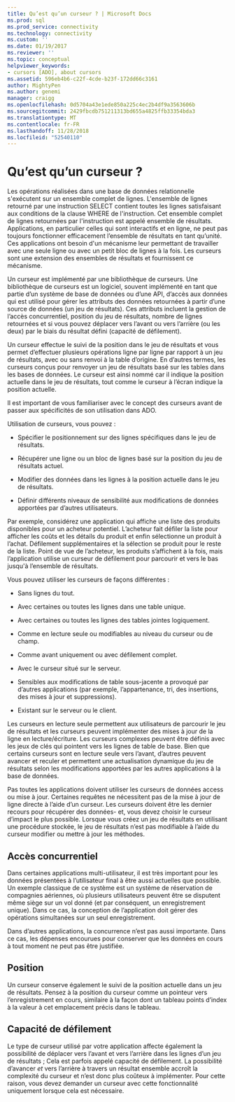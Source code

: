 ```yaml
---
title: Qu’est qu’un curseur ? | Microsoft Docs
ms.prod: sql
ms.prod_service: connectivity
ms.technology: connectivity
ms.custom: ''
ms.date: 01/19/2017
ms.reviewer: ''
ms.topic: conceptual
helpviewer_keywords:
- cursors [ADO], about cursors
ms.assetid: 596eb4b6-c22f-4cde-b23f-172dd66c3161
author: MightyPen
ms.author: genemi
manager: craigg
ms.openlocfilehash: 0d5704a43e1ede850a225c4ec2b4df9a3563606b
ms.sourcegitcommit: 2429fbcdb751211313bd655a4825ffb33354bda3
ms.translationtype: MT
ms.contentlocale: fr-FR
ms.lasthandoff: 11/28/2018
ms.locfileid: "52540110"
---
```

# <a name="what-is-a-cursor"></a>Qu’est qu’un curseur ?
Les opérations réalisées dans une base de données relationnelle s'exécutent sur un ensemble complet de lignes. L'ensemble de lignes retourné par une instruction SELECT contient toutes les lignes satisfaisant aux conditions de la clause WHERE de l'instruction. Cet ensemble complet de lignes retournées par l'instruction est appelé ensemble de résultats. Applications, en particulier celles qui sont interactifs et en ligne, ne peut pas toujours fonctionner efficacement l’ensemble de résultats en tant qu’unité. Ces applications ont besoin d'un mécanisme leur permettant de travailler avec une seule ligne ou avec un petit bloc de lignes à la fois. Les curseurs sont une extension des ensembles de résultats et fournissent ce mécanisme.  
  
 Un curseur est implémenté par une bibliothèque de curseurs. Une bibliothèque de curseurs est un logiciel, souvent implémenté en tant que partie d’un système de base de données ou d’une API, d’accès aux données qui est utilisé pour gérer les attributs des données retournées à partir d’une source de données (un jeu de résultats). Ces attributs incluent la gestion de l’accès concurrentiel, position du jeu de résultats, nombre de lignes retournées et si vous pouvez déplacer vers l’avant ou vers l’arrière (ou les deux) par le biais du résultat défini (capacité de défilement).  
  
 Un curseur effectue le suivi de la position dans le jeu de résultats et vous permet d’effectuer plusieurs opérations ligne par ligne par rapport à un jeu de résultats, avec ou sans renvoi à la table d’origine. En d’autres termes, les curseurs conçus pour renvoyer un jeu de résultats basé sur les tables dans les bases de données. Le curseur est ainsi nommé car il indique la position actuelle dans le jeu de résultats, tout comme le curseur à l’écran indique la position actuelle.  
  
 Il est important de vous familiariser avec le concept des curseurs avant de passer aux spécificités de son utilisation dans ADO.  
  
 Utilisation de curseurs, vous pouvez :  
  
-   Spécifier le positionnement sur des lignes spécifiques dans le jeu de résultats.  
  
-   Récupérer une ligne ou un bloc de lignes basé sur la position du jeu de résultats actuel.  
  
-   Modifier des données dans les lignes à la position actuelle dans le jeu de résultats.  
  
-   Définir différents niveaux de sensibilité aux modifications de données apportées par d’autres utilisateurs.  
  
 Par exemple, considérez une application qui affiche une liste des produits disponibles pour un acheteur potentiel. L’acheteur fait défiler la liste pour afficher les coûts et les détails du produit et enfin sélectionne un produit à l’achat. Défilement supplémentaires et la sélection se produit pour le reste de la liste. Point de vue de l’acheteur, les produits s’affichent à la fois, mais l’application utilise un curseur de défilement pour parcourir et vers le bas jusqu'à l’ensemble de résultats.  
  
 Vous pouvez utiliser les curseurs de façons différentes :  
  
-   Sans lignes du tout.  
  
-   Avec certaines ou toutes les lignes dans une table unique.  
  
-   Avec certaines ou toutes les lignes des tables jointes logiquement.  
  
-   Comme en lecture seule ou modifiables au niveau du curseur ou de champ.  
  
-   Comme avant uniquement ou avec défilement complet.  
  
-   Avec le curseur situé sur le serveur.  
  
-   Sensibles aux modifications de table sous-jacente a provoqué par d’autres applications (par exemple, l’appartenance, tri, des insertions, des mises à jour et suppressions).  
  
-   Existant sur le serveur ou le client.  
  
 Les curseurs en lecture seule permettent aux utilisateurs de parcourir le jeu de résultats et les curseurs peuvent implémenter des mises à jour de la ligne en lecture/écriture. Les curseurs complexes peuvent être définis avec les jeux de clés qui pointent vers les lignes de table de base. Bien que certains curseurs sont en lecture seule vers l’avant, d’autres peuvent avancer et reculer et permettent une actualisation dynamique du jeu de résultats selon les modifications apportées par les autres applications à la base de données.  
  
 Pas toutes les applications doivent utiliser les curseurs de données access ou mise à jour. Certaines requêtes ne nécessitent pas de la mise à jour de ligne directe à l’aide d’un curseur. Les curseurs doivent être les dernier recours pour récupérer des données- et, vous devez choisir le curseur d’impact le plus possible. Lorsque vous créez un jeu de résultats en utilisant une procédure stockée, le jeu de résultats n’est pas modifiable à l’aide du curseur modifier ou mettre à jour les méthodes.  
  
## <a name="concurrency"></a>Accès concurrentiel  
 Dans certaines applications multi-utilisateur, il est très important pour les données présentées à l’utilisateur final à être aussi actuelles que possible. Un exemple classique de ce système est un système de réservation de compagnies aériennes, où plusieurs utilisateurs peuvent être se disputent même siège sur un vol donné (et par conséquent, un enregistrement unique). Dans ce cas, la conception de l’application doit gérer des opérations simultanées sur un seul enregistrement.  
  
 Dans d’autres applications, la concurrence n’est pas aussi importante. Dans ce cas, les dépenses encourues pour conserver que les données en cours à tout moment ne peut pas être justifiée.  
  
## <a name="position"></a>Position  
 Un curseur conserve également le suivi de la position actuelle dans un jeu de résultats. Pensez à la position du curseur comme un pointeur vers l’enregistrement en cours, similaire à la façon dont un tableau points d’index à la valeur à cet emplacement précis dans le tableau.  
  
## <a name="scrollability"></a>Capacité de défilement  
 Le type de curseur utilisé par votre application affecte également la possibilité de déplacer vers l’avant et vers l’arrière dans les lignes d’un jeu de résultats ; Cela est parfois appelé capacité de défilement. La possibilité d’avancer *et* vers l’arrière à travers un résultat ensemble accroît la complexité du curseur et n’est donc plus coûteux à implémenter. Pour cette raison, vous devez demander un curseur avec cette fonctionnalité uniquement lorsque cela est nécessaire.
